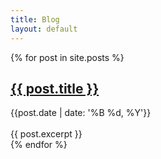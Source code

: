```yaml
---
title: Blog
layout: default
---
```


  {% for post in site.posts %}
  <div class="post">
      <h2><a href="{{ post.url }}">{{ post.title }}</a></h2>
      <div class="postDate">{{post.date | date: '%B %d, %Y'}}</div>
      <br>
      {{ post.excerpt }}
  </div>    
  {% endfor %}
